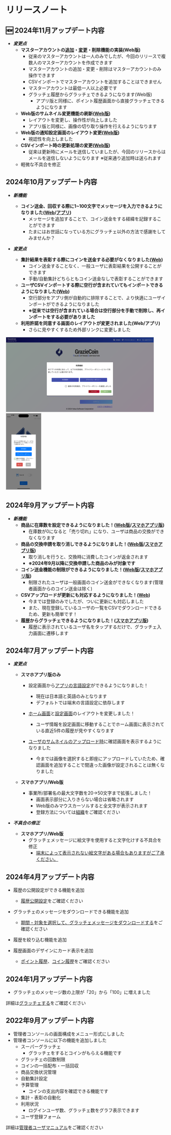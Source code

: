 # リリースノート

## :new: 2024年11月アップデート内容

- ***変更点***
    - **マスターアカウントの[<u>追加</u>](../管理者機能/ユーザ/user02.md)・[<u>変更</u>](../管理者機能/ユーザ/user03.md)・削除機能の実装(Web版)**
        - 従来のマスターアカウントは一人のみでしたが、今回のリリースで複数人のマスターアカウントを作成できます
        - マスターアカウントの追加・変更・削除はマスターアカウントのみ操作できます
        - CSVインポートでマスターアカウントを追加することはできません
        - マスターアカウントは最低一人以上必要です
        - グラッチェ履歴からグラッチェできるようになります(Web版)
            - アプリ版と同様に、ポイント履歴画面から直接グラッチェできるようになります
    - **Web版のサムネイル変更機能の刷新([<u>Web版</u>](../一般機能/Setting/setting01.md))**
        - レイアウトを変更し、操作性が向上しました
        - アプリ版と同様に、画像の切り取り操作を行えるようになります
    - **Web版の通知設定画面のレイアウト変更([<u>Web版</u>](../一般機能/Setting/setting02.md))**
        - 視認性を向上しました
    - **CSVインポート時の更新処理の変更([<u>Web版</u>](../管理者機能/ユーザ/user04.md))**
        - 従来は更新時にメールを送信していましたが、今回のリリースからはメールを送信しないようになります
    ※従来通り追加時は送られます
    - 軽微な不具合を修正
## 2024年10月アップデート内容

- ***新機能***
    - **コイン送金、回収する際に1~100文字でメッセージを入力できるようになりました([<u>Web</u>](../一般機能/GrazieCoin/coin02.md)/[<u>アプリ</u>](../app/index.md#_10))**
        - メッセージを追加することで、コイン送金をする経緯を記録することができます
        - たまにはお世話になっている方にグラッチェ以外の方法で感謝をしてみませんか？

- ***変更点***
    - **集計結果を表彰する際にコインを送金する必要がなくなりました([<u>Web</u>](../管理者機能/集計・表彰/total03.md#_6))**
        - コイン送金することなく、一般ユーザに表彰結果を公開することができます
        - 手動/自動集計どちらともコイン送金なしで表彰することができます
    - **ユーザCSVインポートする際に空行が含まれていてもインポートできるようになりました([<u>Web</u>](../管理者機能/ユーザ/user04.md#csv_2))**
        - 空行部分をアプリ側が自動的に排除することで、より快適にユーザインポートができるようになりました
        - **※従来では空行が含まれている場合は空行部分を手動で削除し、再インポートをする必要がありました**
    - **利用許諾を同意する画面のレイアウトが変更されました(Web/アプリ)**
        - さらに見やすくするため外部リンクに変更しました <br>
<a href="../releasenote/img/202410/202410-1.png" data-lightbox="スクリーンショット" data-title="スクリーンショット">
    <img src="../releasenote/img/202410/202410-1.png" style="border: solid 1px #ccc; width: 465px;" />
</a>
<a href="../releasenote/img/202410/202410-2.png" data-lightbox="スクリーンショット" data-title="スクリーンショット">
    <img src="../releasenote/img/202410/202410-2.png" style="border: solid 1px #ccc; width: 110px;" />
</a>

##  2024年9月アップデート内容

- ***新機能***
    - **商品に在庫数を設定できるようになりました！([<u>Web版</u>](../管理者機能/productmaintenance.md)/[<u>スマホアプリ版</u>](../app/index.md#_10))**
        - 在庫数が0になると「売り切れ」になり、ユーザは商品の交換ができなくなります
    - **商品の交換申請を取り消しできるようになりました！([<u>Web版</u>](../一般機能/GrazieCoin/coin04.md)/[<u>スマホアプリ版</u>](../app/index.md#_11))**
        - 取り消しを行うと、交換時に消費したコインが返金されます
        - **※2024年9月以降に交換申請した商品のみが対象です**
    - **コイン送金機能の制限ができるようになりました！([<u>Web版</u>](../管理者機能/その他設定/other05.md)/[<u>スマホアプリ版</u>](../app/index.md#coin))**
        - 制限されたユーザは一般画面のコイン送金ができなくなります(管理者画面からのコイン送金は除く)
    - **CSVアップロードが更新にも対応するようになりました！([<u>Web</u>](../管理者機能/ユーザ/user04.md))**
        - 今までは登録のみでしたが、ついに更新にも対応しました
        - また、現在登録しているユーザの一覧をCSVでダウンロードできるため、更新も簡単です！
    - **履歴からグラッチェできるようになりました！([<u>スマホアプリ版</u>](../app/index.md#history))**
        - 履歴に表示されているユーザ名をタップするだけで、グラッチェ入力画面に遷移します

## 2024年7月アップデート内容

- ***変更点***
    - **スマホアプリ版のみ**
        - 設定画面から[アプリの言語設定](../app/index.md#settings)ができるようになりました！
            - 現在は日本語と英語のみとなります
            - デフォルトでは端末の言語設定に依存します

        - [ホーム画面](../app/index.md#home)と[設定画面](../app/index.md#settings)のレイアウトを変更しました！
            - ユーザ情報を設定画面に移動することでホーム画面に表示されている直近5件の履歴が見やすくなります

        - [ユーザのサムネイルのアップロード時](../app/index.md#settings)に確認画面を表示するようになりました
            - 今までは画像を選択すると即座にアップロードしていたため、確認画面を追加することで間違った画像が設定されることは無くなりました

    - **スマホアプリ/Web版**
        - 事業所/部署名の最大文字数を20→50文字まで拡張しました！
            - 画面表示部分に入りきらない場合は省略されます
            - Web版のみマウスカーソルすると全文字が表示されます
            - 登録方法については[組織](../管理者機能/groupmaintenance.md)をご確認ください

- ***不具合の修正***
    - **スマホアプリ/Web版**
        - グラッチェメッセージに絵文字を使用すると文字化けする不具合を修正
            - <u>端末によって表示されない絵文字がある場合もありますがご了承ください。</u>


## 2024年4月アップデート内容

- 履歴の公開設定ができる機能を追加

    - [履歴公開設定](../管理者機能/その他設定/other04.md)をご確認ください

- グラッチェのメッセージをダウンロードできる機能を追加

    - [期間・対象を選択して、グラッチェメッセージをダウンロードする](../管理者機能/集計・表彰/total01.md)をご確認ください

- 履歴を絞り込む機能を追加
- 履歴画面のデザインにカード表示を追加

    - [ポイント履歴](../一般機能/History/history01.md)、[コイン履歴](../一般機能/History/history02.md)をご確認ください

## 2024年1月アップデート内容

- グラッチェのメッセージ数の上限が「20」から「100」に増えました

詳細は[グラッチェする](../一般機能//GraziePoint/grazie02.md)をご確認ください


## 2022年9月アップデート内容

- 管理者コンソールの画面構成をメニュー形式にしました
- 管理者コンソールに以下の機能を追加しました
    - スーパーグラッチェ
        - グラッチェをするとコインがもらえる機能です
    - グラッチェの回数制限
    - コインの一括配布・一括回収
    - 商品交換状況管理
    - 自動集計設定
    - 予算管理
        - コインの支出内容を確認できる機能です
    - 集計・表彰の自動化
    - 利用状況
        - ログインユーザ数、グラッチェ数をグラフ表示できます
    - ユーザ登録フォーム

詳細は[管理者ユーザマニュアル](../管理者機能/index.md)をご確認ください
